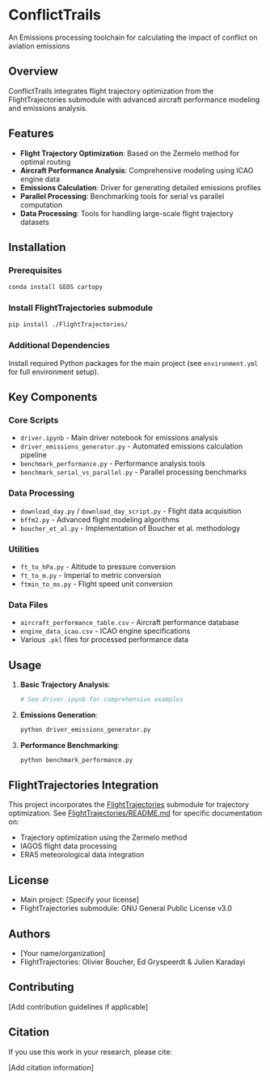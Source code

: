 # ConflictTrails

An Emissions processing toolchain for calculating the impact of conflict on aviation emissions

## Overview

ConflictTrails integrates flight trajectory optimization from the FlightTrajectories submodule with advanced aircraft performance modeling and emissions analysis.

## Features

- **Flight Trajectory Optimization**: Based on the Zermelo method for optimal routing
- **Aircraft Performance Analysis**: Comprehensive modeling using ICAO engine data
- **Emissions Calculation**: Driver for generating detailed emissions profiles
- **Parallel Processing**: Benchmarking tools for serial vs parallel computation
- **Data Processing**: Tools for handling large-scale flight trajectory datasets

## Installation

### Prerequisites

```bash
conda install GEOS cartopy
```

### Install FlightTrajectories submodule

```bash
pip install ./FlightTrajectories/
```

### Additional Dependencies

Install required Python packages for the main project (see `environment.yml` for full environment setup).

## Key Components

### Core Scripts

- `driver.ipynb` - Main driver notebook for emissions analysis
- `driver_emissions_generator.py` - Automated emissions calculation pipeline
- `benchmark_performance.py` - Performance analysis tools
- `benchmark_serial_vs_parallel.py` - Parallel processing benchmarks

### Data Processing

- `download_day.py` / `download_day_script.py` - Flight data acquisition
- `bffm2.py` - Advanced flight modeling algorithms
- `boucher_et_al.py` - Implementation of Boucher et al. methodology

### Utilities

- `ft_to_hPa.py` - Altitude to pressure conversion
- `ft_to_m.py` - Imperial to metric conversion
- `ftmin_to_ms.py` - Flight speed unit conversion

### Data Files

- `aircraft_performance_table.csv` - Aircraft performance database
- `engine_data_icao.csv` - ICAO engine specifications
- Various `.pkl` files for processed performance data

## Usage

1. **Basic Trajectory Analysis**:
   ```python
   # See driver.ipynb for comprehensive examples
   ```

2. **Emissions Generation**:
   ```bash
   python driver_emissions_generator.py
   ```

3. **Performance Benchmarking**:
   ```bash
   python benchmark_performance.py
   ```

## FlightTrajectories Integration

This project incorporates the [FlightTrajectories](FlightTrajectories/) submodule for trajectory optimization. See [FlightTrajectories/README.md](FlightTrajectories/README.md) for specific documentation on:

- Trajectory optimization using the Zermelo method
- IAGOS flight data processing
- ERA5 meteorological data integration

## License

- Main project: [Specify your license]
- FlightTrajectories submodule: GNU General Public License v3.0

## Authors

- [Your name/organization]
- FlightTrajectories: Olivier Boucher, Ed Gryspeerdt & Julien Karadayi

## Contributing

[Add contribution guidelines if applicable]

## Citation

If you use this work in your research, please cite:

[Add citation information]
